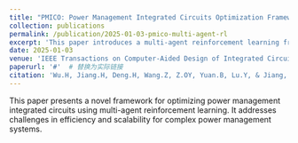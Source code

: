 ```yaml
---
title: "PMICO: Power Management Integrated Circuits Optimization Framework Using Multi-Agent Reinforcement Learning"
collection: publications
permalink: /publication/2025-01-03-pmico-multi-agent-rl
excerpt: 'This paper introduces a multi-agent reinforcement learning framework for optimizing power management ICs.'
date: 2025-01-03
venue: 'IEEE Transactions on Computer-Aided Design of Integrated Circuits and Systems (TCAD)'
paperurl: '#'  # 替换为实际链接
citation: 'Wu.H, Jiang.H, Deng.H, Wang.Z, Z.OY, Yuan.B, Lu.Y, & Jiang, J. (2025). "PMICO: Power Management Integrated Circuits Optimization Framework Using Multi-Agent Reinforcement Learning." IEEE Transactions on Computer-Aided Design of Integrated Circuits and Systems (TCAD). (Under review).'
---
```


This paper presents a novel framework for optimizing power management integrated circuits using multi-agent reinforcement learning. It addresses challenges in efficiency and scalability for complex power management systems.
